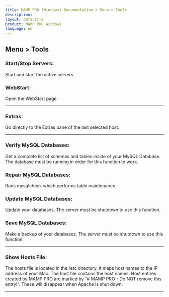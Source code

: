 ```yaml
---
title: MAMP PRO (Windows) Documentation > Menu > Tools
description: 
layout: default-2
product: MAMP PRO Windows
language: en
---
```


## Menu > Tools

### Start/Stop Servers:

Start and start the active servers.

### WebStart:

Open the WebStart page.

---

### Extras:

Go directly to the Extras pane of the last selected host.

---

### Verify MySQL Databases:
     
Get a complete list of schemas and tables inside of your MySQL Database. The database must be running in order for this function to work.

### Repair MySQL Databases:

Runs mysqlcheck which performs table maintenance.

 
### Update MySQL Databases:
     
Update your databases. The server must be shutdown to use this function.

 
### Save MySQL Databases:
     
Make a backup of your databases. The server must be shutdown to use this function.

---

### Show Hosts File:

The hosts file is located in the /etc directory, it maps host names to the IP address of your Mac. The host file contains the host names. Host entries created by MAMP PRO are marked by “# MAMP PRO - Do NOT remove this entry!”. These will disappear when Apache is shut down.

---
